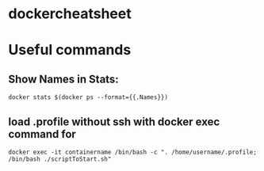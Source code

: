 # dockercheatsheet
# Useful commands 
## Show Names in Stats:
`docker stats $(docker ps --format={{.Names}}) `
## load .profile without ssh with docker exec command for 
`docker exec -it containername /bin/bash -c ". /home/username/.profile; /bin/bash ./scriptToStart.sh" ` 
